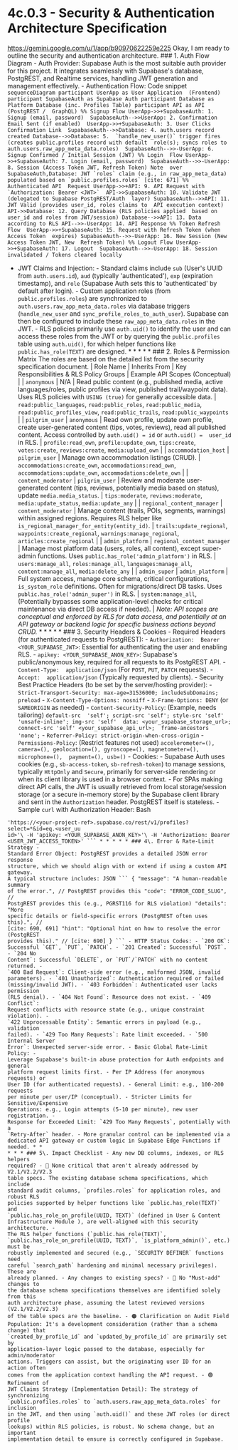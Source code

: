 # 4c.0.3 - Security & Authentication Architecture Specification

  https://gemini.google.com/u/1/app/b90970622259e225 Okay, I am ready to outline 
the security and authentication architecture. ### 1\. Auth Flow Diagram - Auth 
Provider: Supabase Auth is the most suitable auth provider for this project. It 
integrates seamlessly with Supabase's database, PostgREST, and Realtime 
services, handling JWT generation and management effectively. - Authentication 
Flow: Code snippet ``` sequenceDiagram participant UserApp as User Application 
(Frontend) participant SupabaseAuth as Supabase Auth participant Database as 
Platform Database (inc. Profiles Table) participant API as API (PostgREST / 
GraphQL) %% Signup Flow UserApp->>+SupabaseAuth: 1. Signup (email, password) 
SupabaseAuth-->>UserApp: 2. Confirmation Email Sent (if enabled) 
UserApp->>+SupabaseAuth: 3. User Clicks Confirmation Link 
SupabaseAuth-->>Database: 4. auth.users record created Database-->>Database: 5. 
`handle_new_user()` trigger fires (creates public.profiles record with default 
role(s); syncs roles to auth.users.raw_app_meta_data.roles) 
SupabaseAuth-->>-UserApp: 6. Signup Confirmed / Initial Session (JWT) %% Login 
Flow UserApp->>+SupabaseAuth: 7. Login (email, password) 
SupabaseAuth-->>-UserApp: 8. Session (Access Token JWT, Refresh Token) Note 
over SupabaseAuth,Database: JWT `roles` claim (e.g., in raw_app_meta_data) 
populated based on `public.profiles.roles` [cite: 671] %% Authenticated API 
Request UserApp->>+API: 9. API Request with `Authorization: Bearer <JWT>` 
API->>SupabaseAuth: 10. Validate JWT (delegated to Supabase PostgREST/Auth 
layer) SupabaseAuth-->>API: 11. JWT Valid (provides user_id, roles claims to 
API execution context) API->>Database: 12. Query Database (RLS policies applied 
based on user_id and roles from JWT/session) Database-->>API: 13. Data 
according to RLS API-->>-UserApp: 14. API Response %% Token Refresh Flow 
UserApp->>+SupabaseAuth: 15. Request with Refresh Token (when Access Token 
expires) SupabaseAuth-->>-UserApp: 16. New Session (New Access Token JWT, New 
Refresh Token) %% Logout Flow UserApp->>+SupabaseAuth: 17. Logout 
SupabaseAuth-->>-UserApp: 18. Session invalidated / Tokens cleared locally ``` 
- JWT Claims and Injection: - Standard claims include `sub` (User's UUID from 
`auth.users.id`), `aud` (typically 'authenticated'), `exp` (expiration 
timestamp), and `role` (Supabase Auth sets this to 'authenticated' by default 
after login). - Custom application roles (from `public.profiles.roles`) are 
synchronized to `auth.users.raw_app_meta_data.roles` via database triggers 
(`handle_new_user` and `sync_profile_roles_to_auth_user`). Supabase can then be 
configured to include these `raw_app_meta_data.roles` in the JWT. - RLS 
policies primarily use `auth.uid()` to identify the user and can access these 
roles from the JWT or by querying the `public.profiles` table using 
`auth.uid()`, for which helper functions like `public.has_role(TEXT)` are 
designed. * * * * * ### 2\. Roles & Permission Matrix The roles are based on 
the detailed list from the security specification document. | Role Name | 
Inherits From | Key Responsibilities & RLS Policy Groups | Example API Scopes 
(Conceptual) | | `anonymous` | N/A | Read public content (e.g., published 
media, active languages/roles, public profiles via view, published 
trail/waypoint data). Uses RLS policies with `USING (true)` for generally 
accessible data. | `read:public_languages`, `read:public_roles`, 
`read:public_media`, `read:public_profiles_view`, `read:public_trails`, 
`read:public_waypoints` | | `pilgrim_user` | `anonymous` | Read own profile, 
update own profile, create user-generated content (tips, votes, reviews), read 
all published content. Access controlled by `auth.uid() = id` or `auth.uid() = 
user_id` in RLS. | `profile:read_own`, `profile:update_own`, `tips:create`, 
`votes:create`, `reviews:create`, `media:upload_own` | | `accommodation_host` | 
`pilgrim_user` | Manage own accommodation listings (CRUD). | 
`accommodations:create_own`, `accommodations:read_own`, 
`accommodations:update_own`, `accommodations:delete_own` | | 
`content_moderator` | `pilgrim_user` | Review and moderate user-generated 
content (tips, reviews, potentially media based on status), update 
`media.media_status`. | `tips:moderate`, `reviews:moderate`, 
`media:update_status`, `media:update_any` | | `regional_content_manager` | 
`content_moderator` | Manage content (trails, POIs, segments, warnings) within 
assigned regions. Requires RLS helper like 
`is_regional_manager_for_entity(entity_id)`. | `trails:update_regional`, 
`waypoints:create_regional`, `warnings:manage_regional`, 
`articles:create_regional` | | `admin_platform` | `regional_content_manager` | 
Manage most platform data (users, roles, all content), except super-admin 
functions. Uses `public.has_role('admin_platform')` in RLS. | 
`users:manage_all`, `roles:manage_all`, `languages:manage_all`, 
`content:manage_all`, `media:delete_any` | | `admin_super` | `admin_platform` | 
Full system access, manage core schema, critical configurations, 
`is_system_role` definitions. Often for migrations/direct DB tasks. Uses 
`public.has_role('admin_super')` in RLS. | `system:manage_all`, (Potentially 
bypasses some application-level checks for critical maintenance via direct DB 
access if needed). | *Note: API scopes are conceptual and enforced by RLS for 
data access, and potentially at an API gateway or backend logic for specific 
business actions beyond CRUD.* * * * * * ### 3\. Security Headers & Cookies - 
Required Headers (for authenticated requests to PostgREST): - `Authorization: 
Bearer <YOUR_SUPABASE_JWT>`: Essential for authenticating the user and enabling 
RLS. - `apikey: <YOUR_SUPABASE_ANON_KEY>`: Supabase's public/anonymous key, 
required for all requests to its PostgREST API. - `Content-Type: 
application/json` (For `POST`, `PUT`, `PATCH` requests). - `Accept: 
application/json` (Typically requested by clients). - Security Best Practice 
Headers (to be set by the server/hosting provider): - 
`Strict-Transport-Security: max-age=31536000; includeSubDomains; preload` - 
`X-Content-Type-Options: nosniff` - `X-Frame-Options: DENY` (or `SAMEORIGIN` as 
needed) - `Content-Security-Policy`: (Example, needs tailoring) `default-src 
'self'; script-src 'self'; style-src 'self' 'unsafe-inline'; img-src 'self' 
data: <your_supabase_storage_url>; connect-src 'self' <your_supabase_api_url>; 
frame-ancestors 'none';` - `Referrer-Policy: strict-origin-when-cross-origin` - 
`Permissions-Policy`: (Restrict features not used) `accelerometer=(), 
camera=(), geolocation=(), gyroscope=(), magnetometer=(), microphone=(), 
payment=(), usb=()` - Cookies: - Supabase Auth uses cookies (e.g., 
`sb-access-token`, `sb-refresh-token`) to manage sessions, typically `HttpOnly` 
and `Secure`, primarily for server-side rendering or when its client library is 
used in a browser context. - For SPAs making direct API calls, the JWT is 
usually retrieved from local storage/session storage (or a secure in-memory 
store) by the Supabase client library and sent in the `Authorization` header. 
PostgREST itself is stateless. - Sample `curl` with Authorization Header: Bash 
``` curl -X GET\ 
'https://<your-project-ref>.supabase.co/rest/v1/profiles?select=*&id=eq.<user_uu
id>'\ -H 'apikey: <YOUR_SUPABASE_ANON_KEY>'\ -H 'Authorization: Bearer 
<USER_JWT_ACCESS_TOKEN>' ``` * * * * * ### 4\. Error & Rate-Limit Strategy - 
Standard Error Object: PostgREST provides a detailed JSON error response 
structure, which we should align with or extend if using a custom API gateway. 
A typical structure includes: JSON ``` { "message": "A human-readable summary 
of the error.", // PostgREST provides this "code": "ERROR_CODE_SLUG", // 
PostgREST provides this (e.g., PGRST116 for RLS violation) "details": "More 
specific details or field-specific errors (PostgREST often uses this).", // 
[cite: 690, 691] "hint": "Optional hint on how to resolve the error (PostgREST 
provides this)." // [cite: 690] } ``` - HTTP Status Codes: - `200 OK`: 
Successful `GET`, `PUT`, `PATCH`. - `201 Created`: Successful `POST`. - `204 No 
Content`: Successful `DELETE`, or `PUT`/`PATCH` with no content returned. - 
`400 Bad Request`: Client-side error (e.g., malformed JSON, invalid 
parameters). - `401 Unauthorized`: Authentication required or failed 
(missing/invalid JWT). - `403 Forbidden`: Authenticated user lacks permission 
(RLS denial). - `404 Not Found`: Resource does not exist. - `409 Conflict`: 
Request conflicts with resource state (e.g., unique constraint violation). - 
`422 Unprocessable Entity`: Semantic errors in payload (e.g., validation 
failed). - `429 Too Many Requests`: Rate limit exceeded. - `500 Internal Server 
Error`: Unexpected server-side error. - Basic Global Rate-Limit Policy: - 
Leverage Supabase's built-in abuse protection for Auth endpoints and general 
platform request limits first. - Per IP Address (for anonymous requests) or 
User ID (for authenticated requests). - General Limit: e.g., 100-200 requests 
per minute per user/IP (conceptual). - Stricter Limits for Sensitive/Expensive 
Operations: e.g., Login attempts (5-10 per minute), new user registration. - 
Response for Exceeded Limit: `429 Too Many Requests`, potentially with a 
`Retry-After` header. - More granular control can be implemented via a 
dedicated API gateway or custom logic in Supabase Edge Functions if needed. * * 
* * * ### 5\. Impact Checklist - Any new DB columns, indexes, or RLS helpers 
required? - 🔴 None critical that aren't already addressed by V2.1/V2.2/V2.3 
table specs. The existing database schema specifications, which include 
standard audit columns, `profiles.roles` for application roles, and robust RLS 
policies supported by helper functions like `public.has_role(TEXT)` and 
`public.has_role_on_profile(UUID, TEXT)` (defined in User & Content 
Infrastructure Module ), are well-aligned with this security architecture. - 
The RLS helper functions (`public.has_role(TEXT)`, 
`public.has_role_on_profile(UUID, TEXT)`, `is_platform_admin()`, etc.) must be 
robustly implemented and secured (e.g., `SECURITY DEFINER` functions need 
careful `search_path` hardening and minimal necessary privileges). These are 
already planned. - Any changes to existing specs? - 🔴 No "Must-add" changes to 
the database schema specifications themselves are identified solely from this 
auth architecture phase, assuming the latest reviewed versions (V2.1/V2.2/V2.3) 
of the table specs are the baseline. - 🟠 Clarification on Audit Field 
Population: It's a development consideration (rather than a schema change) that 
`created_by_profile_id` and `updated_by_profile_id` are primarily set by 
application-layer logic passed to the database, especially for admin/moderator 
actions. Triggers can assist, but the originating user ID for an action often 
comes from the application context handling the API request. - 🟢 Refinement of 
JWT Claims Strategy (Implementation Detail): The strategy of synchronizing 
`public.profiles.roles` to `auth.users.raw_app_meta_data.roles` for inclusion 
in the JWT, and then using `auth.uid()` and these JWT roles (or direct profile 
lookups) within RLS policies, is robust. No schema change, but an important 
implementation detail to ensure is correctly configured in Supabase. 
